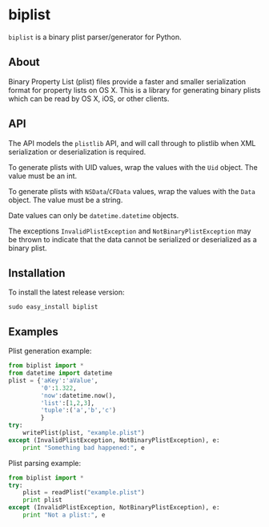 biplist
=======
`biplist` is a binary plist parser/generator for Python.

## About

Binary Property List (plist) files provide a faster and smaller serialization
format for property lists on OS X. This is a library for generating binary
plists which can be read by OS X, iOS, or other clients.

## API

The API models the `plistlib` API, and will call through to plistlib when
XML serialization or deserialization is required.

To generate plists with UID values, wrap the values with the `Uid` object. The
value must be an int.

To generate plists with `NSData`/`CFData` values, wrap the values with the
`Data` object. The value must be a string.

Date values can only be `datetime.datetime` objects.

The exceptions `InvalidPlistException` and `NotBinaryPlistException` may be 
thrown to indicate that the data cannot be serialized or deserialized as
a binary plist.

## Installation

To install the latest release version:

`sudo easy_install biplist`

## Examples

Plist generation example:

```python
from biplist import *
from datetime import datetime
plist = {'aKey':'aValue',
         '0':1.322,
         'now':datetime.now(),
         'list':[1,2,3],
         'tuple':('a','b','c')
         }
try:
    writePlist(plist, "example.plist")
except (InvalidPlistException, NotBinaryPlistException), e:
    print "Something bad happened:", e
```

Plist parsing example:

```python
from biplist import *
try:
    plist = readPlist("example.plist")
    print plist
except (InvalidPlistException, NotBinaryPlistException), e:
    print "Not a plist:", e
```
